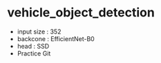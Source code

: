 # vehicle_object_detection

- input size : 352
- backcone : EfficientNet-B0
- head : SSD
- Practice Git
